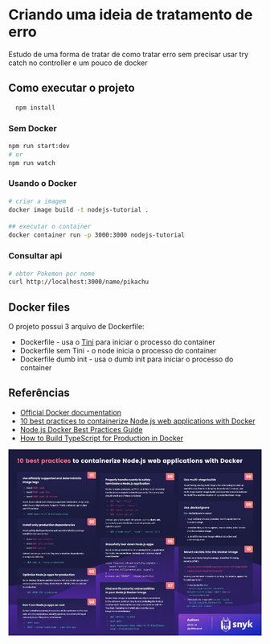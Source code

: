 # Criando uma ideia de tratamento de erro

Estudo de uma forma de tratar de como tratar erro sem precisar usar try catch no controller e um pouco de docker

## Como executar o projeto

```cmd
  npm install
```

### Sem Docker

```bash
npm run start:dev
# or
npm run watch
```

### Usando o Docker

```bash
# criar a imagem
docker image build -t nodejs-tutorial .

## executar o container
docker container run -p 3000:3000 nodejs-tutorial
```

### Consultar api

```bash
# obter Pokemon por nome
curl http://localhost:3000/name/pikachu
```

## Docker files

O projeto possui 3 arquivo de Dockerfile:

- Dockerfile - usa o [Tini](https://github.com/krallin/tini#using-tini) para iniciar o processo do container
- Dockerfile sem Tini - o node inicia o processo do container
- Dockerfile dumb init - usa o dumb init para iniciar o processo do container

## Referências

- [Official Docker documentation](https://hub.docker.com/_/node/)
- [10 best practices to containerize Node.js web applications with Docker](https://snyk.io/blog/10-best-practices-to-containerize-nodejs-web-applications-with-docker/)
- [Node.js Docker Best Practices Guide](https://github.com/nodejs/docker-node/blob/main/docs/BestPractices.md)
- [How to Build TypeScript for Production in Docker](https://logfetch.com/docker-typescript-production/)

![image info](./docs/NodeJS-cheat-sheet.jpg)
